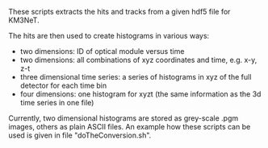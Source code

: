 These scripts extracts the hits and tracks from a given hdf5 file for KM3NeT.

The hits are then used to create histograms in various ways:
- two dimensions: ID of optical module versus time
- two dimensions: all combinations of xyz coordinates and time, e.g. x-y, z-t
- three dimensional time series: a series of histograms in xyz of the full detector for each time bin
- four dimensions: one histogram for xyzt (the same information as the 3d time series in one file)

Currently, two dimensional histograms are stored as grey-scale .pgm images, others as plain ASCII files.
An example how these scripts can be used is given in file "doTheConversion.sh".

